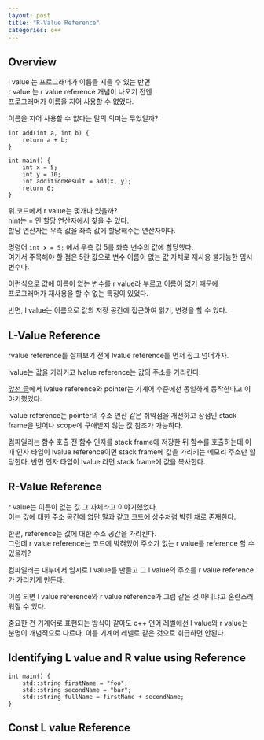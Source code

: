 ```yaml
---
layout: post
title: "R-Value Reference"
categories: c++
---
```


## Overview

<!-- begin_excerpt -->

l value 는 프로그래머가 이름을 지을 수 있는 반면 <br>
r value 는 r value reference 개념이 나오기 전엔 <br> 
프로그래머가 이름을 지어 사용할 수 없었다.<br> 

<!-- end_excerpt -->

이름을 지어 사용할 수 없다는 말의 의미는 무었일까?

```
int add(int a, int b) {
    return a + b;
}

int main() {
    int x = 5;
    int y = 10;
    int additionResult = add(x, y);
    return 0;
}
```

위 코드에서 r value는 몇개나 있을까? <br> 
hint는 = 인 할당 연산자에서 찾을 수 있다. <br> 
할당 연산자는 우측 값을 좌측 값에 할당해주는 연산자이다. <br> 

명령어 `int x = 5;` 에서 우측 값 5를 좌측 변수의 값에 할당했다. <br> 
여기서 주목해야 할 점은 5란 값으로 변수 이름이 없는 값 자체로 재사용 불가능한 임시 변수다. <br> 

이런식으로 값에 이름이 없는 변수를 r value라 부르고 이름이 없기 때문에 <br> 프로그래머가 재사용을 할 수 없는 특징이 있었다.

반면, l value는 이름으로 값의 저장 공간에 접근하여 읽기, 변경을 할 수 있다.

## L-Value Reference

rvalue reference를 살펴보기 전에 lvalue reference를 먼저 짚고 넘어가자.

lvalue는 값을 가리키고 lvalue reference는 값의 주소를 가리킨다.

[앞선 글](../../../../language/2023/05/27/c++-ref-pointer.html)에서 lvalue  reference와 pointer는 기계어 수준에선 동일하게 동작한다고 이야기했었다.

lvalue reference는 pointer의 주소 연산 같은 취약점을 개선하고 장점인 stack frame을 벗어나 scope에 구애받지 않는 값 참조가 가능하다.

컴파일러는 함수 호출 전 함수 인자를 stack frame에 저장한 뒤 함수를 호출하는데 이때 인자 타입이 lvalue reference이면 stack frame에 값을 가리키는 메모리 주소만 할당한다. 반면 인자 타입이 lvalue 라면 stack frame에 값을 복사한다.

## R-Value Reference

r value는 이름이 없는 값 그 자체라고 이야기했었다. <br>
이는 값에 대한 주소 공간에 없단 말과 같고 코드에 상수처럼 박힌 채로 존재한다. <br>

한편, reference는 값에 대한 주소 공간을 가리킨다. <br>
그런데 r value reference는 코드에 박혀있어 주소가 없는 r value를 reference 할 수 있을까?

컴파일러는 내부에서 임시로 l value를 만들고 그 l value의 주소를 r value reference가 가리키게 만든다.

이쯤 되면 l value reference와 r value reference가 그럼 같은 것 아니냐고 혼란스러워질 수 있다.

중요한 건 기계어로 표현되는 방식이 같아도 c++ 언어 레벨에선 l value와 r value는 분명이 개념적으로 다르다. 이를 기계어 레벨로 같은 것으로 취급하면 안된다.




<!-- 
r value는 메모리 공간 자체가 원래는 없다.

-->


## Identifying L value and R value using Reference

```
int main() {
    std::string firstName = "foo";
    std::string secondName = "bar";
    std::string fullName = firstName + secondName;
}
```

## Const L value Reference

